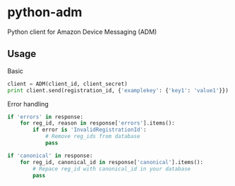 python-adm
==========

Python client for Amazon Device Messaging (ADM)

Usage
------------
Basic
```python
client = ADM(client_id, client_secret)
print client.send(registration_id, {'examplekey': {'key1': 'value1'}})
```

Error handling
```python
if 'errors' in response:
    for reg_id, reason in response['errors'].items():
        if error is 'InvalidRegistrationId':
            # Remove reg_ids from database
            pass

if 'canonical' in response:
    for reg_id, canonical_id in response['canonical'].items():
        # Repace reg_id with canonical_id in your database
        pass
```

